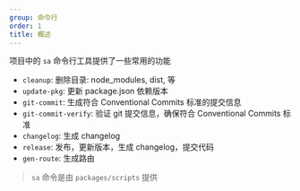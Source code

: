 ```yaml
---
group: 命令行
order: 1
title: 概述
---
```




项目中的 `sa` 命令行工具提供了一些常用的功能

- `cleanup`: 删除目录: node_modules, dist, 等
- `update-pkg`: 更新 package.json 依赖版本
- `git-commit`: 生成符合 Conventional Commits 标准的提交信息
- `git-commit-verify`: 验证 git 提交信息，确保符合 Conventional Commits 标准
- `changelog`: 生成 changelog
- `release`: 发布，更新版本，生成 changelog，提交代码
- `gen-route`: 生成路由

> `sa` 命令是由 `packages/scripts` 提供
